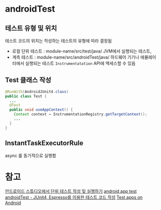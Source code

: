 # androidTest
## 테스트 유형 및 위치
테스트 코드의 위치는 작성하는 테스트의 유형에 따라 결정됨
- 로컬 단위 테스트 : module-name/src/test/java/
	JVM에서 실행되는 테스트,
- 계측 테스트 : module-name/src/androidTest/java/
	하드웨어 기기나 에뮬레이터에서 실행되는 테스트
	`Instrumentatation` API에 액세스할 수 있음


## Test 클래스 작성
```java
@RunWith(AndroidJUnit4.class)
public class Test {
  ...
  @Test
  public void useAppContext() {
    Context context = InstrumentationRegistry.getTargetContext();
    ...
  }
}
```

## InstantTaskExecutorRule
async 를 동기적으로 실행함


# 참고
[안드로이드 스튜디오에서 단위 테스트 작성 및 실행하기](http://androidhuman.com/536)
[android app test](https://developer.android.com/studio/test/)
[androidTest - JUnit4, Espresso를 이용한 테스트 코드 작성](https://thdev.tech/androiddev/2016/05/04/Android-Test-Example.html)
[Test apps on Android](https://developer.android.com/training/testing/)
